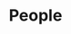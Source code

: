 ---
title: People
menu:
  main:
    identifier: people
    weight: 8
    params:
      icon:
        vendor: fas
        name: people-group
---
